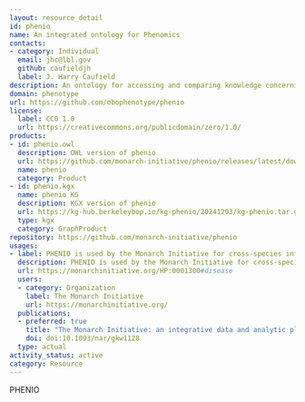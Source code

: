 ```yaml
---
layout: resource_detail
id: phenio
name: An integrated ontology for Phenomics
contacts:
- category: Individual
  email: jhc@lbl.gov
  github: caufieldjh
  label: J. Harry Caufield
description: An ontology for accessing and comparing knowledge concerning phenotypes across species and genetic backgrounds.
domain: phenotype
url: https://github.com/obophenotype/phenio
license:
  label: CC0 1.0
  url: https://creativecommons.org/publicdomain/zero/1.0/
products:
- id: phenio.owl
  description: OWL version of phenio
  url: https://github.com/monarch-initiative/phenio/releases/latest/download/phenio.owl
  name: phenio
  category: Product
- id: phenio.kgx
  name: phenio KG
  description: KGX version of phenio
  url: https://kg-hub.berkeleybop.io/kg-phenio/20241203/kg-phenio.tar.gz
  type: kgx
  category: GraphProduct
repository: https://github.com/monarch-initiative/phenio
usages:
- label: PHENIO is used by the Monarch Initiative for cross-species inference
  description: PHENIO is used by the Monarch Initiative for cross-species inference. As an example, the disease of Parkinsonism may compared on the basis of its phenotype in humans vs. mouse genes and genotypes known to impact these phenotypes.
  url: https://monarchinitiative.org/HP:0001300#disease
  users:
  - category: Organization
    label: The Monarch Initiative
    url: https://monarchinitiative.org/
  publications:
  - preferred: true
    title: "The Monarch Initiative: an integrative data and analytic platform connecting phenotypes to genotypes across species"
    doi: doi:10.1093/nar/gkw1128
  type: actual
activity_status: active
category: Resource
---
```


PHENIO
